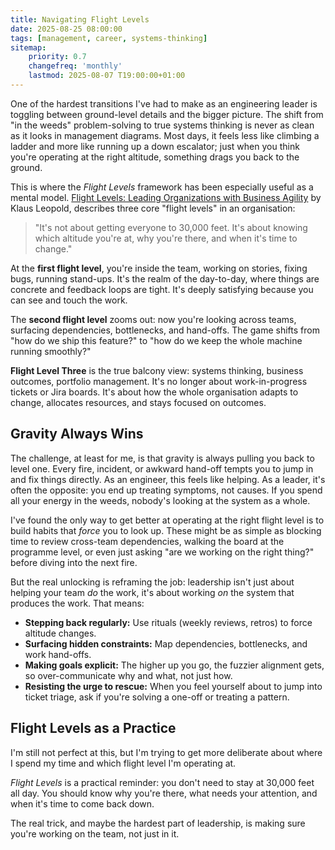 ```yaml
---
title: Navigating Flight Levels
date: 2025-08-25 08:00:00
tags: [management, career, systems-thinking]
sitemap:
    priority: 0.7
    changefreq: 'monthly'
    lastmod: 2025-08-07 T19:00:00+01:00
---
```


One of the hardest transitions I've had to make as an engineering leader is toggling between ground-level details and the bigger picture. The shift from "in the weeds" problem-solving to true systems thinking is never as clean as it looks in management diagrams. Most days, it feels less like climbing a ladder and more like running up a down escalator; just when you think you're operating at the right altitude, something drags you back to the ground.

This is where the *Flight Levels* framework has been especially useful as a mental model. [Flight Levels: Leading Organizations with Business Agility](https://www.flightlevels.io/book) by Klaus Leopold, describes three core "flight levels" in an organisation:

> "It's not about getting everyone to 30,000 feet. It's about knowing which altitude you're at, why you're there, and when it's time to change."

At the **first flight level**, you're inside the team, working on stories, fixing bugs, running stand-ups. It's the realm of the day-to-day, where things are concrete and feedback loops are tight. It's deeply satisfying because you can see and touch the work.

The **second flight level** zooms out: now you're looking across teams, surfacing dependencies, bottlenecks, and hand-offs. The game shifts from "how do we ship this feature?" to "how do we keep the whole machine running smoothly?"

**Flight Level Three** is the true balcony view: systems thinking, business outcomes, portfolio management. It's no longer about work-in-progress tickets or Jira boards. It's about how the whole organisation adapts to change, allocates resources, and stays focused on outcomes.

## Gravity Always Wins

The challenge, at least for me, is that gravity is always pulling you back to level one. Every fire, incident, or awkward hand-off tempts you to jump in and fix things directly. As an engineer, this feels like helping. As a leader, it's often the opposite: you end up treating symptoms, not causes. If you spend all your energy in the weeds, nobody's looking at the system as a whole.

I've found the only way to get better at operating at the right flight level is to build habits that *force* you to look up. These might be as simple as blocking time to review cross-team dependencies, walking the board at the programme level, or even just asking "are we working on the right thing?" before diving into the next fire.

But the real unlocking is reframing the job: leadership isn't just about helping your team *do* the work, it's about working *on* the system that produces the work. That means:

- **Stepping back regularly:** Use rituals (weekly reviews, retros) to force altitude changes.
- **Surfacing hidden constraints:** Map dependencies, bottlenecks, and work hand-offs.
- **Making goals explicit:** The higher up you go, the fuzzier alignment gets, so over-communicate why and what, not just how.
- **Resisting the urge to rescue:** When you feel yourself about to jump into ticket triage, ask if you're solving a one-off or treating a pattern.

## Flight Levels as a Practice

I'm still not perfect at this, but I'm trying to get more deliberate about where I spend my time and which flight level I'm operating at.

*Flight Levels* is a practical reminder: you don't need to stay at 30,000 feet all day. You should know why you're there, what needs your attention, and when it's time to come back down.

The real trick, and maybe the hardest part of leadership, is making sure you're working on the team, not just in it.

